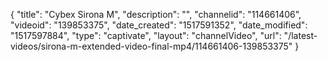 {
    "title": "Cybex Sirona M",
    "description": "",
    "channelid": "114661406",
    "videoid": "139853375",
    "date_created": "1517591352",
    "date_modified": "1517597884",
    "type": "captivate",
    "layout": "channelVideo",
    "url": "\/latest-videos\/sirona-m-extended-video-final-mp4\/114661406-139853375"
}